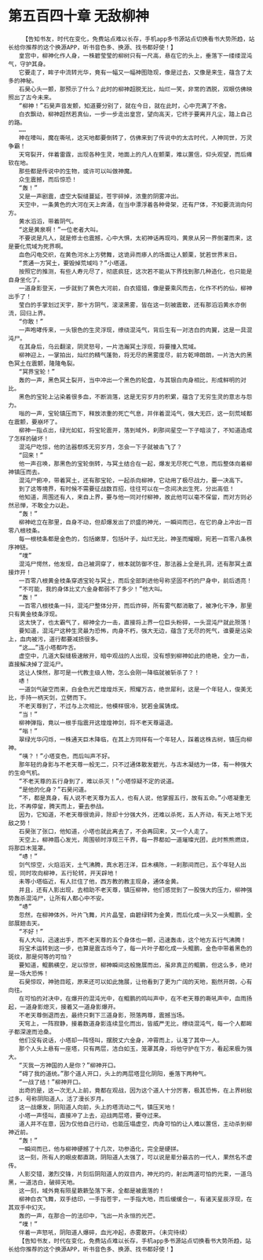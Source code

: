 # 第五百四十章 无敌柳神
        【告知书友，时代在变化，免费站点难以长存，手机app多书源站点切换看书大势所趋，站长给你推荐的这个换源APP，听书音色多、换源、找书都好使！】
       皇宫中，柳神化作人身，一株碧莹莹的柳树只有一尺高，悬在它的头上，垂落下一缕缕混沌气，守护其身。
       它要走了，眸子中流转光华，竟有一幅又一幅神图隐现，像是过去，又像是来生，蕴含了太多的神秘。
       石昊心头一颤，那预示了什么？此时的柳神超脱无比，灿烂一笑，非常的洒脱，双眼仿佛映照出了古今未来。
       “柳神！”石昊声音发颤，知道要分别了，就在今日，就在此时，心中充满了不舍。
       白衣飘动，柳神超然若真仙，一步一步走出皇宫，望向高天，它终于要离开凡尘，踏上自己的路。
       ……
       神在嚎叫，魔在嘶吼，这天地都要倒转了，仿佛来到了传说中的太古时代，人神同世，万灵争霸！
       天穹裂开，伴着雷霆，出现各种生灵，地面上的凡人在颤栗，难以置信，仰头观望，而后瘫软在地。
       那些都是传说中的生物，或许可以叫做神魔。
       众生震撼，而后惊恐！
       “轰！”
       又是一声剧震，虚空大裂缝蔓延，苍宇碎掉，浓重的阴雾冲出。
       天空中，一条黄色的大河在天上奔涌，在当中漂浮着各种骨架，还有尸体，不知要流淌向何方。
       黄水滔滔，带着阴气。
       “这是黄泉啊！”一位老者大叫。
       不要说是凡人，就是修士也震撼，心中大惧，太初神话再现吗，黄泉从另一界倒灌而来，这是要化荒域为死界啊。
       血色闪电交织，在黄色河水上方劈舞，这诡异而瘆人的场面让人颤栗，犹若世界末日。
       “贯通一方冥土，要毁掉荒域吗？”小塔道。
       按照它的推测，有些人寿元尽了，彻底疯狂，这次若不能从下界找到那几种造化，也只能是自身坐化了。
       一道身影登天，一步就到了黄色大河前，白衣猎猎，像是要乘风而去，化作不朽的仙，柳神出手了！
       莹白的手掌划过天宇，那十方阴气，滚滚黑雾，皆在这一刻被震散，还有那滔滔黄水亦倒流，回归上界。
       “你敢！”
       一声咆哮传来，一头银色的生灵浮现，缭绕混沌气，背后生有一对洁白的肉翼，这是一具混沌尸。
       在其身后，乌云翻滚，阴灵怒号，一片浩瀚冥土浮现，将要撞入荒域。
       柳神迎上，一掌拍出，灿烂的精气蓬勃，将无尽的黑雾度尽，前方乾坤朗朗，一片浩大的黑色冥土在震颤，隆隆龟裂。
       “冥界宝轮！”
       轰的一声，黑色冥土裂开，当中冲出一个黑色的轮盘，与其银白肉身相比，形成鲜明的对比。
       黑色的宝轮上沾染着很多血，不断淌落，这是无穷岁月的积累，蕴含了无穷生灵的意志与怨力。
       嗡的一声，宝轮镇压而下，释放浓重的死亡气息，并伴着混沌气，强大无匹，这一刻荒域都在震颤，要崩坏了。
       柳神一指点出，绿光如虹，将宝轮震开，落到域外，刹那间星空一下子暗淡了，不知道造成了怎样的破坏！
       混沌尸吃惊，他的法器祭炼无穷岁月，怎会一下子就被击飞了？
       “回来！”
       他一声召唤，那黑色的宝轮倒转，与冥土结合在一起，爆发无尽死亡气息，而后整体向着柳神镇压而去。
       混沌尸俯冲，带着冥土，还有那宝轮，一起杀向柳神，它动用了极尽战力，要一决高下。
       到了这等境界，有时候不需要征战数百招，往往可以在一念间决出生死，分出高低！
       他知道，周围还有人，来自上界，要与他一同对付柳神，故此他可以毫不保留，而对方则必然忌惮，不敢全力以赴。
       “轰！”
       柳神屹立在那里，自身不动，但却爆发出了炽盛的神光，一瞬间而已，在它的身上冲出一百零八根枝条。
       每一根枝条都是金色的，包括嫩芽，包括叶子，灿烂无比，神圣而耀眼，宛若一百零八条秩序神链。
       “噗”
       混沌尸愕然，他发现，自己被洞穿了，根本就防御不住，那法器上全是孔洞，还有那冥土直接炸开！
       一百零八根黄金枝条穿透宝轮与冥土，而后全部刺进他号称坚固不朽的尸身中，前后透亮！
       “不可能，我的身体比丈六金身都弱不了多少！”他大叫。
       “轰！”
       一百零八根枝条一抖，混沌尸整体分开，而后炸碎，所有雾气都消散了，被净化干净，那里只有黄金枝条浮现。
       这太快了，也太霸气了，柳神全力一击，直接将上界一位巨头粉碎，一头混沌尸就此殒落！
       要知道，混沌尸这种生灵最为恐怖，肉身不朽，强大无边，蕴含了无尽的死气，谁要是沾染上，血肉被污，道行都要减损很多。
       “这……”连小塔都咋舌。
       虚空中，几道大裂缝极速敞开，暗中观战的人出现，没有想到柳神如此的绝艳，全力一击，直接解决掉了混沌尸。
       这让人悚然，那可是一代教主级人物，怎么会刚一降临就被斩杀了？！
       哧！
       一道剑气破空而来，白金色光芒煌煌烁天，照耀万古，绝世犀利，这是一个年轻人，俊美无比，手持一柄天剑，立劈而下。
       不老天尊到了，不过与上次相比，他模样很冷，犹若金属铸成。
       “当！”
       柳神弹指，竟以一根手指震开这煌煌神剑，将不老天尊逼退。
       “嗡！”
       翠绿光华闪烁，一株通天巨木降临，在其上方同样有一个年轻人，踩着这株古树，镇压向柳神。
       “咦？！”小塔变色，而后叫声不好。
       那年轻的身影与不老天尊一般无二，只不过通体散发碧光，与古木凝结为一体，有一种强大的生命气机。
       “不老天尊的五行身到了，难以杀灭！”小塔惊疑不定的说道。
       “是他的化身？”石昊问道。
       “不，都是真身，有人说不老天尊为五人，也有人说，他掌握五行，故有五命。”小塔凝重无比，不再停留，腾天而上，要去参战。
       因为，它知道，不老天尊很诡异，除却十分强大外，还难以杀死，五人齐动，有天上地下无敌之势！
       石昊张了张口，他知道，小塔也就此离去了，不会再回来，又一个人走了。
       天空上，柳神眉心发光，周围顿时浮现三千界，每一界都如一道璀璨光团，此时熊熊燃烧，将那巨木笼罩。
       “哧！”
       剑气惊空，火焰滔天，土气沸腾，真水若汪洋，巨木横陈，一刹那间而已，五个年轻人出现，同时攻向柳神，五行轮转，开天辟地！
       未等小塔临近，有人拦住了他，西方教的教主现身，通体金黄。
       并且，还有人影出现，去相助不老天尊，镇压柳神，他们感觉到了一股强大的压力，柳神强势轰杀混沌尸，让所有人都心中不安。
       “哧”
       忽然，在柳神体外，叶片飞舞，片片晶莹，由碧绿转为金黄，而后化成一头又一头鲲鹏，全部展翅击天。
       “不好！”
       有人大叫，迅速出手，而不老天尊的五个身体也一颤，迅速轰击，这个地方五行气沸腾！
       将宝术运转到这一步，也算是震古烁今了，每一片叶子都化成一头鲲鹏，金色中带着黑色的斑纹，那是何等的可怕？
       要知道，鲲鹏横空，足以惊世，柳神瞬间这般施展而出，虽非真正的鲲鹏，但这么多，绝对是一场大恐怖！
       石昊惊叹，神驰目眩，原来还可以如此施展，让他看到了更为广阔的天地，豁然开朗，心有向往。
       在可怕的对决中，在爆开的混沌光中，在鲲鹏的鸣叫声中，在不老天尊的嘶吼声中，血雨扬起，一道身影熄灭，接着又一道身影爆开。
       不老天尊倒退而去，最终只剩下三道身影，殒落两尊，震撼当场。
       天穹上，一阵寂静，接着数道身影连续显化而出，皆威严无比，缭绕混沌气，每一个人都眸子都深邃而沧桑。
       他们没有说话，小塔却一阵怪叫，摆脱丈六金身，冲霄而上，认准了其中一人。
       那个人头上悬有一座塔，只有两层，洁白如玉，笼罩其身，将他守护在下方，看起来极为强大。
       “灭我一方神国的人是你？”柳神开口。
       “碍了我的道统。”那个道人开口，头上的两层塔显化阴阳，垂落下两种气。
       “一战了结！”柳神开口。
       出奇的是，这一次无人上前，竟都在观战，因为这个道人十分厉害，极其恐怖，在上界树敌过多，号称阴阳道人，活了漫长岁月。
       这一战爆发，阴阳道人向前，头上的塔流动二气，镇压天地！
       小塔一声怪叫，直接冲了上去，迎战两层塔，要夺过来。
       道人并不在意，因为仅他自己行动，也能压塌虚空，肉身可怕的让人难以置信，主动杀到柳神近前。
       “轰！”
       一瞬间而已，他与柳神硬撼了十几次，功参造化，完全是硬拼。
       这一刻，所有人的眼皮都直跳，阴阳道人太强了，可以说是辈分最古的一代人，果然名不虚传。
       人影交错，激烈交锋，片刻后阴阳道人的双目内，神光灼灼，射出两道可怕的光束，一道乌黑，一道洁白，破碎天地。
       这一刻，域外竟有陨星簌簌坠落下来，全都是被震落的！
       柳神白衣飞舞，双手结印，一手指苍宇，一手指大地，而后缓缓合一，有诸天星辰浮现，在其双手中幻灭。
       轰的一声，在那合一的法印中，飞出一片永恒的光芒。
       “噗！”
       伴着一声怒吼，阴阳道人爆碎，血光冲起，赤雾散开。（未完待续）
       【告知书友，时代在变化，免费站点难以长存，手机app多书源站点切换看书大势所趋，站长给你推荐的这个换源APP，听书音色多、换源、找书都好使！】